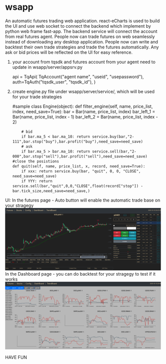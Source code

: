 # wsapp

An automatic futures trading web application.
react-eCharts is used to build the UI and use web socket to connect the backend which
implement by python web frame fast-app. The backend service will connect the account from
real futures agent.
People now can trade futures on web seamlessly instead of downloading any desktop
application. People now can write and backtest their own trade strategies and trade the futures
automatically. Any ask or bid prices will be reflected on the UI for easy reference.

1.  your account from tqsdk and futures account from your agent need to update in wsapp/server/appsrv.py

    api = TqApi(
    TqAccount("agent name", "useid", "usepassword"),
    auth=TqAuth("tqsdk_user", "tqsdk_id"),
    )

2.  create engine.py file under wsapp/server/service/, which will be used for your trade strategies

    #sample
    class Engine(object):
    def filter_engine(self, name, price_list, index, need_save=True):
    bar = Bar(name, price_list, index)
    bar_left_1 = Bar(name, price_list, index - 1)
    bar_left_2 = Bar(name, price_list, index - 2)

            # bid
            if bar.ma_5 < bar.ma_10: return service.buy(bar,"2-111",bar.stop("buy"),bar.profit("buy"),need_save=need_save)
            # ask
            if bar.ma_5 > bar.ma_10: return service.sell(bar,"2-000",bar.stop("sell"),bar.profit("sell"),need_save=need_save)
        #close the posistions
        def quit(self, name, price_list, x, record, need_save=True):
            if xxx: return service.buy(bar, "quit", 0, 0, "CLOSE", need_save=need_save)
            if YYY: return service.sell(bar,"quit",0,0,"CLOSE",float(record["stop"]) - bar.tick_size,need_save=need_save,)

UI:
In the futures page - Auto button will enable the automatic trade base on your stragegy
![Alt text](image.png)
In the Dashboard page - you can do backtest for your stragegy to test if it works
![Alt text](image-1.png)

HAVE FUN

